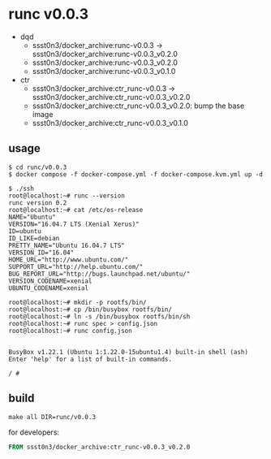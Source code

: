 # runc v0.0.3

* dqd
    * ssst0n3/docker_archive:runc-v0.0.3 -> ssst0n3/docker_archive:runc-v0.0.3_v0.2.0
    * ssst0n3/docker_archive:runc-v0.0.3_v0.2.0
    * ssst0n3/docker_archive:runc-v0.0.3_v0.1.0
* ctr
    * ssst0n3/docker_archive:ctr_runc-v0.0.3 -> ssst0n3/docker_archive:ctr_runc-v0.0.3_v0.2.0
    * ssst0n3/docker_archive:ctr_runc-v0.0.3_v0.2.0: bump the base image
    * ssst0n3/docker_archive:ctr_runc-v0.0.3_v0.1.0

## usage

```shell
$ cd runc/v0.0.3
$ docker compose -f docker-compose.yml -f docker-compose.kvm.yml up -d
```

```shell
$ ./ssh
root@localhost:~# runc --version
runc version 0.2
root@localhost:~# cat /etc/os-release
NAME="Ubuntu"
VERSION="16.04.7 LTS (Xenial Xerus)"
ID=ubuntu
ID_LIKE=debian
PRETTY_NAME="Ubuntu 16.04.7 LTS"
VERSION_ID="16.04"
HOME_URL="http://www.ubuntu.com/"
SUPPORT_URL="http://help.ubuntu.com/"
BUG_REPORT_URL="http://bugs.launchpad.net/ubuntu/"
VERSION_CODENAME=xenial
UBUNTU_CODENAME=xenial
```

```shell
root@localhost:~# mkdir -p rootfs/bin/
root@localhost:~# cp /bin/busybox rootfs/bin/
root@localhost:~# ln -s /bin/busybox rootfs/bin/sh
root@localhost:~# runc spec > config.json
root@localhost:~# runc config.json 


BusyBox v1.22.1 (Ubuntu 1:1.22.0-15ubuntu1.4) built-in shell (ash)
Enter 'help' for a list of built-in commands.

/ # 
```

## build

```shell
make all DIR=runc/v0.0.3
```

for developers:

```dockerfile
FROM ssst0n3/docker_archive:ctr_runc-v0.0.3_v0.2.0
```

